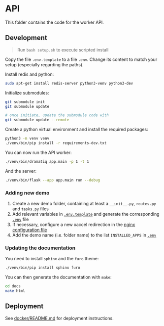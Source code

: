 # API

This folder contains the code for the worker API.

## Development

> Run `bash setup.sh` to execute scripted install

Copy the file `.env.template` to a file `.env`. Change its content to match your setup (especially regarding the paths).

Install redis and python:

```bash
sudo apt-get install redis-server python3-venv python3-dev
```

Initialize submodules:

```bash
git submodule init
git submodule update

# once initiate, update the submodule code with
git submodule update --remote
```

Create a python virtual environment and install the required packages:

```bash
python3 -m venv venv
./venv/bin/pip install -r requirements-dev.txt
```

You can now run the API worker:

```bash
./venv/bin/dramatiq app.main -p 1 -t 1
```

And the server:

```bash
./venv/bin/flask --app app.main run --debug
```

### Adding new demo

1. Create a new demo folder, containing at least a `__init__.py`, `routes.py` and `tasks.py` files
2. Add relevant variables in [`.env.template`](.env.template) and generate the corresponding [`.env`](.env) file
3. If necessary, configure a new xaccel redirection in the [nginx configuration file](docker-confs/nginx.conf)
4. Add the demo name (i.e. folder name) to the list `INSTALLED_APPS` in [`.env`](.env)

### Updating the documentation

You need to install `sphinx` and the `furo` theme:

```bash
./venv/bin/pip install sphinx furo
```

You can then generate the documentation with `make`:

```bash
cd docs
make html
```

## Deployment

See [docker/README.md](docker/README.md) for deployment instructions.
